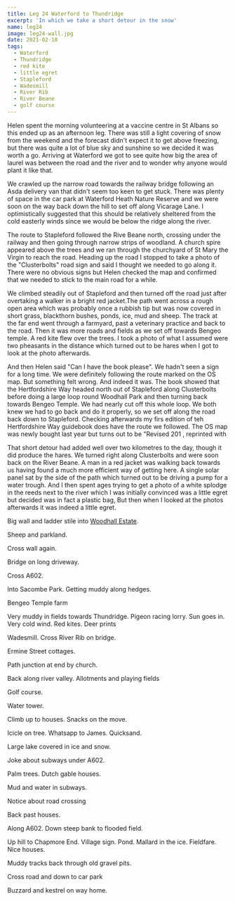 ```yaml
---
title: Leg 24 Waterford to Thundridge
excerpt: 'In which we take a short detour in the snow'
name: leg24
image: leg24-wall.jpg
date: 2021-02-10
tags:
  - Waterford
  - Thundridge
  - red kite
  - little egret
  - Stapleford
  - Wadesmill
  - River Rib
  - River Beane
  - golf course
---
```


Helen spent the morning volunteering at a vaccine centre in St Albans so this ended up as an afternoon leg. There was still a light covering of snow from the weekend and the forecast didn't expect it to get above freezing, but there was quite a lot of blue sky and sunshine so we decided it was worth a go. Arriving at Waterford we got to see quite how big the area of laurel was between the road and the river and to wonder why anyone would plant it like that.

We crawled up the narrow road towards the railway bridge following an Asda delivery van that didn't seem too keen to get stuck. There was plenty of space in the car park at Waterford Heath Nature Reserve and we were soon on the way back down the hill to set off along Vicarage Lane. I optimistically suggested that this should be relatively sheltered from the cold easterly winds since we would be below the ridge along the river.

The route to Stapleford followed the Rive Beane north, crossing under the railway and then going through narrow strips of woodland. A church spire appeared above the trees and we ran through the churchyard of St Mary the Virgin to reach the road. Heading up the road I stopped to take a photo of the "Clusterbolts" road sign and said I thought we needed to go along it. There were no obvious signs but Helen checked the map and confirmed that we needed to stick to the main road for a while.

We climbed steadily out of Stapleford and then turned off the road just after overtaking a walker in a bright red jacket.The path went across a rough open area which was probably once a rubbish tip but was now covered in short grass, blackthorn bushes, ponds, ice, mud and sheep. The track at the far end went through a farmyard, past a veterinary practice and back to the road. Then it was more roads and fields as we set off towards Bengeo temple. A red kite flew over the trees. I took a photo of what I assumed were two pheasants in the distance which turned out to be hares when I got to look at the photo afterwards.

And then Helen said "Can I have the book please". We hadn't seen a sign for a long time. We were definitely following the route marked on the OS map. But something felt wrong. And indeed it was. The book showed that the Hertfordshire Way headed north out of Stapleford along Clusterbolts before doing a large loop round Woodhall Park and then turning back towards Bengeo Temple. We had nearly cut off this whole loop. We both knew we had to go back and do it properly, so we set off along the road back down to Stapleford. Checking afterwards my firs edition of teh Hertfordshire Way guidebook does have the route we followed. The OS map was newly bought last year but turns out to be "Revised 201 , reprinted with

That short detour had added well over two kilometres to the day, though it did produce the hares. We turned right along Clusterbolts and were soon back on the River Beane. A man in a red jacket was walking back towards us having found a much more efficient way of getting here. A single solar panel sat by the side of the path which turned out to be driving a pump for a water trough. And I then spent ages trying to get a photo of a white splodge in the reeds next to the river which I was initially convinced was a little egret but decided was in fact a plastic bag, But then when I looked at the photos afterwards it was indeed a little egret.

Big wall and ladder stile into [Woodhall Estate](https://www.woodhallestate.co.uk/).

Sheep and parkland.

Cross wall again.

Bridge on long driveway.

Cross A602.

Into Sacombe Park. Getting muddy along hedges.

Bengeo Temple farm

Very muddy in fields towards Thundridge. Pigeon racing lorry. Sun goes in. Very cold wind. Red kites. Deer prints

Wadesmill. Cross River Rib on bridge.

Ermine Street cottages.

Path junction at end by church.

Back along river valley. Allotments and playing fields

Golf course.

Water tower.

Climb up to houses. Snacks on the move.

Icicle on tree. Whatsapp to James. Quicksand.

Large lake covered in ice and snow.

Joke about subways under A602.

Palm trees. Dutch gable houses.

Mud and water in subways.

Notice about road crossing

Back past houses.

Along A602. Down steep bank to flooded field.

Up hill to Chapmore End. Village sign. Pond. Mallard in the ice. Fieldfare. Nice houses.

Muddy tracks back through old gravel pits.

Cross road and down to car park

Buzzard and kestrel on way home.
